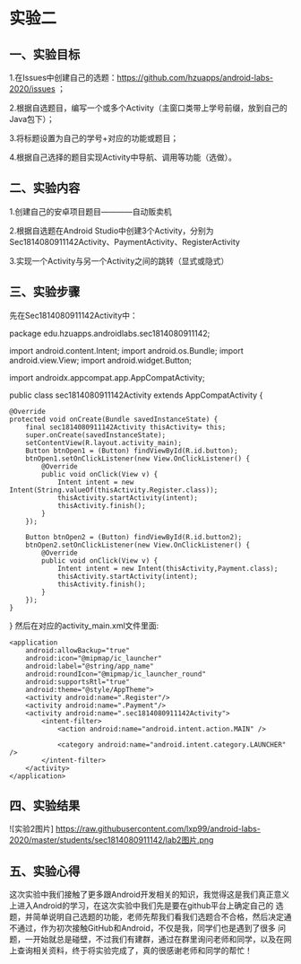 # 实验二

## 一、实验目标

1.在Issues中创建自己的选题：https://github.com/hzuapps/android-labs-2020/issues ；

2.根据自选题目，编写一个或多个Activity（主窗口类带上学号前缀，放到自己的Java包下）；

3.将标题设置为自己的学号+对应的功能或题目；

4.根据自己选择的题目实现Activity中导航、调用等功能（选做）。


## 二、实验内容

1.创建自己的安卓项目题目————自动贩卖机

2.根据自选题在Android Studio中创建3个Activity，分别为Sec1814080911142Activity、PaymentActivity、RegisterActivity

3.实现一个Activity与另一个Activity之间的跳转（显式或隐式）


##  三、实验步骤

先在Sec1814080911142Activity中：

package edu.hzuapps.androidlabs.sec1814080911142;

import android.content.Intent;
import android.os.Bundle;
import android.view.View;
import android.widget.Button;

import androidx.appcompat.app.AppCompatActivity;

public class sec1814080911142Activity extends AppCompatActivity {

    @Override
    protected void onCreate(Bundle savedInstanceState) {
        final sec1814080911142Activity thisActivity= this;
        super.onCreate(savedInstanceState);
        setContentView(R.layout.activity_main);
        Button btnOpen1 = (Button) findViewById(R.id.button);
        btnOpen1.setOnClickListener(new View.OnClickListener() {
            @Override
            public void onClick(View v) {
                Intent intent = new Intent(String.valueOf(thisActivity.Register.class));
                thisActivity.startActivity(intent);
                thisActivity.finish();
            }
        });

        Button btnOpen2 = (Button) findViewById(R.id.button2);
        btnOpen2.setOnClickListener(new View.OnClickListener() {
            @Override
            public void onClick(View v) {
                Intent intent = new Intent(thisActivity,Payment.class);
                thisActivity.startActivity(intent);
                thisActivity.finish();
            }
        });
    }
} 
然后在对应的activity_main.xml文件里面:

<?xml version="1.0" encoding="utf-8"?>
<manifest xmlns:android="http://schemas.android.com/apk/res/android"
    package="edu.hzuapps.androidlabs.sec1814080911142">

    <application
        android:allowBackup="true"
        android:icon="@mipmap/ic_launcher"
        android:label="@string/app_name"
        android:roundIcon="@mipmap/ic_launcher_round"
        android:supportsRtl="true"
        android:theme="@style/AppTheme">
        <activity android:name=".Register"/>
        <activity android:name=".Payment"/>
        <activity android:name=".sec1814080911142Activity">
            <intent-filter>
                <action android:name="android.intent.action.MAIN" />

                <category android:name="android.intent.category.LAUNCHER" />
            </intent-filter>
        </activity>
    </application>

</manifest> 
    

 ## 四、实验结果


![实验2图片]
https://raw.githubusercontent.com/lxp99/android-labs-2020/master/students/sec1814080911142/lab2图片.png
## 五、实验心得

   这次实验中我们接触了更多跟Android开发相关的知识，我觉得这是我们真正意义上进入Android的学习，在这次实验中我们先是要在github平台上确定自己的
选题，并简单说明自己选题的功能，老师先帮我们看我们选题合不合格，然后决定通不通过，作为初次接触GitHub和Android，不仅是我，同学们也是遇到了很多
问题，一开始就总是碰壁，不过我们有建群，通过在群里询问老师和同学，以及在网上查询相关资料，终于将实验完成了，真的很感谢老师和同学的帮忙！
